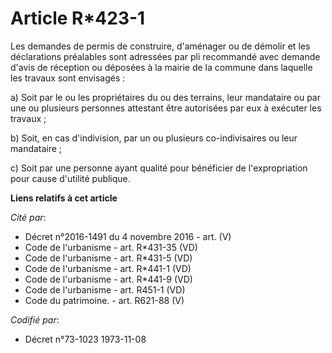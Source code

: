 # Article R*423-1

Les demandes de permis de construire, d'aménager ou de démolir et les déclarations préalables sont adressées par pli
recommandé avec demande d'avis de réception ou déposées à la mairie de la commune dans laquelle les travaux sont envisagés :

a) Soit par le ou les propriétaires du ou des terrains, leur mandataire ou par une ou plusieurs personnes attestant être
autorisées par eux à exécuter les travaux ;

b) Soit, en cas d'indivision, par un ou plusieurs co-indivisaires ou leur mandataire ;

c) Soit par une personne ayant qualité pour bénéficier de l'expropriation pour cause d'utilité publique.

**Liens relatifs à cet article**

_Cité par_:

  - Décret n°2016-1491 du 4 novembre 2016 - art. (V)
  - Code de l'urbanisme - art. R*431-35 (VD)
  - Code de l'urbanisme - art. R*431-5 (VD)
  - Code de l'urbanisme - art. R*441-1 (VD)
  - Code de l'urbanisme - art. R*441-9 (VD)
  - Code de l'urbanisme - art. R451-1 (VD)
  - Code du patrimoine. - art. R621-88 (V)

_Codifié par_:

  - Décret n°73-1023 1973-11-08
